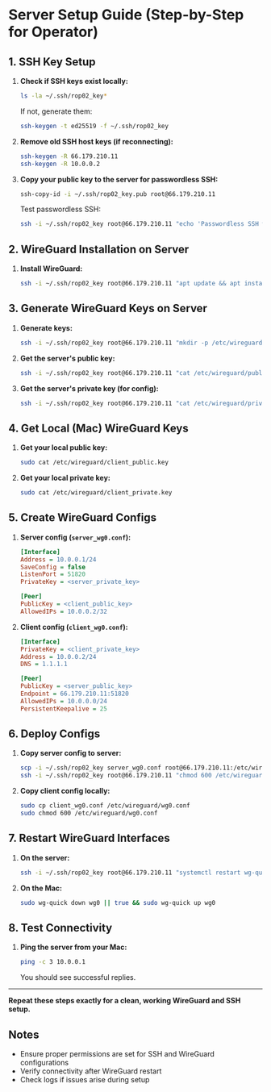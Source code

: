 # Server Setup Guide (Step-by-Step for Operator)

## 1. SSH Key Setup
1. **Check if SSH keys exist locally:**
   ```bash
   ls -la ~/.ssh/rop02_key*
   ```
   If not, generate them:
   ```bash
   ssh-keygen -t ed25519 -f ~/.ssh/rop02_key
   ```

2. **Remove old SSH host keys (if reconnecting):**
   ```bash
   ssh-keygen -R 66.179.210.11
   ssh-keygen -R 10.0.0.2
   ```

3. **Copy your public key to the server for passwordless SSH:**
   ```bash
   ssh-copy-id -i ~/.ssh/rop02_key.pub root@66.179.210.11
   ```
   Test passwordless SSH:
   ```bash
   ssh -i ~/.ssh/rop02_key root@66.179.210.11 "echo 'Passwordless SSH works'"
   ```

## 2. WireGuard Installation on Server
1. **Install WireGuard:**
   ```bash
   ssh -i ~/.ssh/rop02_key root@66.179.210.11 "apt update && apt install -y wireguard"
   ```

## 3. Generate WireGuard Keys on Server
1. **Generate keys:**
   ```bash
   ssh -i ~/.ssh/rop02_key root@66.179.210.11 "mkdir -p /etc/wireguard && cd /etc/wireguard && wg genkey | tee privatekey | wg pubkey > publickey && chmod 600 privatekey && chmod 644 publickey"
   ```
2. **Get the server's public key:**
   ```bash
   ssh -i ~/.ssh/rop02_key root@66.179.210.11 "cat /etc/wireguard/publickey"
   ```
3. **Get the server's private key (for config):**
   ```bash
   ssh -i ~/.ssh/rop02_key root@66.179.210.11 "cat /etc/wireguard/privatekey"
   ```

## 4. Get Local (Mac) WireGuard Keys
1. **Get your local public key:**
   ```bash
   sudo cat /etc/wireguard/client_public.key
   ```
2. **Get your local private key:**
   ```bash
   sudo cat /etc/wireguard/client_private.key
   ```

## 5. Create WireGuard Configs
1. **Server config (`server_wg0.conf`):**
   ```ini
   [Interface]
   Address = 10.0.0.1/24
   SaveConfig = false
   ListenPort = 51820
   PrivateKey = <server_private_key>

   [Peer]
   PublicKey = <client_public_key>
   AllowedIPs = 10.0.0.2/32
   ```
2. **Client config (`client_wg0.conf`):**
   ```ini
   [Interface]
   PrivateKey = <client_private_key>
   Address = 10.0.0.2/24
   DNS = 1.1.1.1

   [Peer]
   PublicKey = <server_public_key>
   Endpoint = 66.179.210.11:51820
   AllowedIPs = 10.0.0.0/24
   PersistentKeepalive = 25
   ```

## 6. Deploy Configs
1. **Copy server config to server:**
   ```bash
   scp -i ~/.ssh/rop02_key server_wg0.conf root@66.179.210.11:/etc/wireguard/wg0.conf
   ssh -i ~/.ssh/rop02_key root@66.179.210.11 "chmod 600 /etc/wireguard/wg0.conf"
   ```
2. **Copy client config locally:**
   ```bash
   sudo cp client_wg0.conf /etc/wireguard/wg0.conf
   sudo chmod 600 /etc/wireguard/wg0.conf
   ```

## 7. Restart WireGuard Interfaces
1. **On the server:**
   ```bash
   ssh -i ~/.ssh/rop02_key root@66.179.210.11 "systemctl restart wg-quick@wg0"
   ```
2. **On the Mac:**
   ```bash
   sudo wg-quick down wg0 || true && sudo wg-quick up wg0
   ```

## 8. Test Connectivity
1. **Ping the server from your Mac:**
   ```bash
   ping -c 3 10.0.0.1
   ```
   You should see successful replies.

---

**Repeat these steps exactly for a clean, working WireGuard and SSH setup.**

## Notes
- Ensure proper permissions are set for SSH and WireGuard configurations
- Verify connectivity after WireGuard restart
- Check logs if issues arise during setup